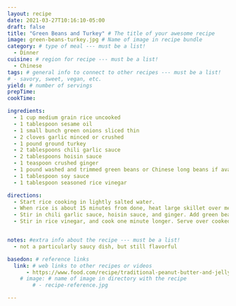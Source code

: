 ```yaml
---
layout: recipe
date: 2021-03-27T10:16:10-05:00
draft: false
title: "Green Beans and Turkey" # The title of your awesome recipe
image: green-beans-turkey.jpg # Name of image in recipe bundle
category: # type of meal --- must be a list!
  - Dinner
cuisine: # region for recipe --- must be a list!
  - Chinese
tags: # general info to connect to other recipes --- must be a list! 
# - savory, sweet, vegan, etc.
yield: # number of servings
prepTime: 
cookTime: 

ingredients:
  - 1 cup medium grain rice uncooked
  - 1 tablespoon sesame oil
  - 1 small bunch green onions sliced thin
  - 2 cloves garlic minced or crushed
  - 1 pound ground turkey
  - 2 tablespoons chili garlic sauce
  - 2 tablespoons hoisin sauce
  - 1 teaspoon crushed ginger
  - 1 pound washed and trimmed green beans or Chinese long beans if available
  - 1 tablespoon soy sauce
  - 1 tablespoon seasoned rice vinegar

directions:
  - Start rice cooking in lightly salted water.
  - When rice is about 15 minutes from done, heat large skillet over medium-high heat. Add sesame oil, and sauté green onions and garlic for about 2 minutes. Stir in ground turkey and sauté 3-5 minutes, until meat is mostly cooked. Crumble meat as much as possible.
  - Stir in chili garlic sauce, hoisin sauce, and ginger. Add green beans and soy sauce, and stir to coat. Continue cooking over high heat for 7-9 minutes longer, stirring frequently, until beans are slightly tender.
  - Stir in rice vinegar, and cook one minute longer. Serve over cooked rice.


notes: #extra info about the recipe --- must be a list!
  - not a particularly saucy dish, but still flavorful

basedon: # reference links 
  link: # web links to other recipes or videos 
      - https://www.food.com/recipe/traditional-peanut-butter-and-jelly-243965
    # image: # name of image in directory with the recipe
        # - recipe-reference.jpg

---
```

